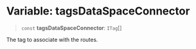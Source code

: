 # Variable: tagsDataSpaceConnector

> `const` **tagsDataSpaceConnector**: `ITag`[]

The tag to associate with the routes.

